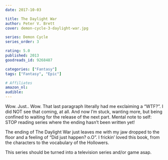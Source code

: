 ```yaml
---
date: 2017-10-03

title: The Daylight War
author: Peter V. Brett
cover: demon-cycle-3-daylight-war.jpg

series: Demon Cycle
series_order: 3

rating: 5.0
published: 2013
goodreads_id: 9268487

categories: ["Fantasy"]
tags: ["Fantasy", "Epic"]

# Affiliates
amazon_nl: 
audible: 
---
```


Wow. Just.. Wow. That last paragraph literally had me exclaiming a “WTF?”. I did NOT see that coming, at all. And now I’m stuck, wanting more, but being confined to waiting for the release of the next part. Mental note to self: STOP reading series where the ending hasn’t been written yet!

<!--more-->

The ending of The Daylight War just leaves me with my jaw dropped to the floor and a feeling of “Did just happen? o.O”. I frickin’ loved this book, from the characters to the vocabulary of the Hollowers.

This series should be turned into a television series and/or game asap.
